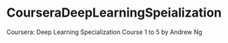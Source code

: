 # CourseraDeepLearningSpeialization
Coursera: Deep Learning Specialization Course 1 to 5 by Andrew Ng 
